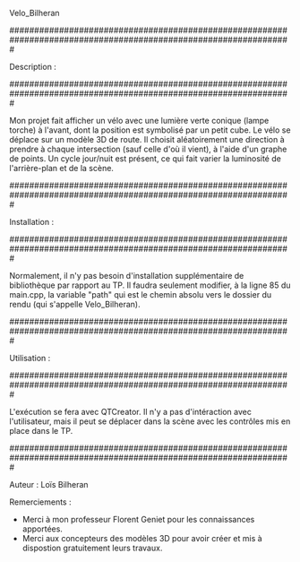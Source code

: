 Velo_Bilheran

#################################################################################################################

Description :

#################################################################################################################


Mon projet fait afficher un vélo avec une lumière verte conique (lampe torche) à l'avant, dont la position est symbolisé par un petit cube.
Le vélo se déplace sur un modèle 3D de route. Il choisit aléatoirement une direction à prendre
à chaque intersection (sauf celle d'où il vient), à l'aide d'un graphe de points.
Un cycle jour/nuit est présent, ce qui fait varier la luminosité de l'arrière-plan et de la scène.


#################################################################################################################

Installation :

#################################################################################################################


Normalement, il n'y pas besoin d'installation supplémentaire de bibliothèque par rapport au TP.
Il faudra seulement modifier, à la ligne 85 du main.cpp, la variable "path" qui est le chemin absolu vers le dossier du rendu (qui s'appelle Velo_Bilheran).


#################################################################################################################

Utilisation :

#################################################################################################################


L'exécution se fera avec QTCreator. Il n'y a pas d'intéraction avec l'utilisateur, mais il peut se déplacer dans la scène avec les contrôles mis en place dans le TP.


#################################################################################################################


Auteur : Loïs Bilheran

Remerciements : 
- Merci à mon professeur Florent Geniet pour les connaissances apportées.
- Merci aux concepteurs des modèles 3D pour avoir créer et mis à dispostion gratuitement leurs travaux.
 
